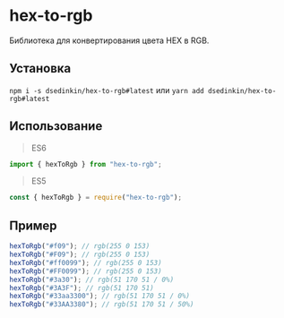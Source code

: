 # hex-to-rgb

Библиотека для конвертирования цвета HEX в RGB.

## Установка

`npm i -s dsedinkin/hex-to-rgb#latest` или `yarn add dsedinkin/hex-to-rgb#latest`

## Использование

> ES6

```js
import { hexToRgb } from "hex-to-rgb";
```

> ES5

```js
const { hexToRgb } = require("hex-to-rgb");
```

## Пример

```js
hexToRgb("#f09"); // rgb(255 0 153)
hexToRgb("#F09"); // rgb(255 0 153)
hexToRgb("#ff0099"); // rgb(255 0 153)
hexToRgb("#FF0099"); // rgb(255 0 153)
hexToRgb("#3a30"); // rgb(51 170 51 / 0%)
hexToRgb("#3A3F"); // rgb(51 170 51)
hexToRgb("#33aa3300"); // rgb(51 170 51 / 0%)
hexToRgb("#33AA3380"); // rgb(51 170 51 / 50%)
```